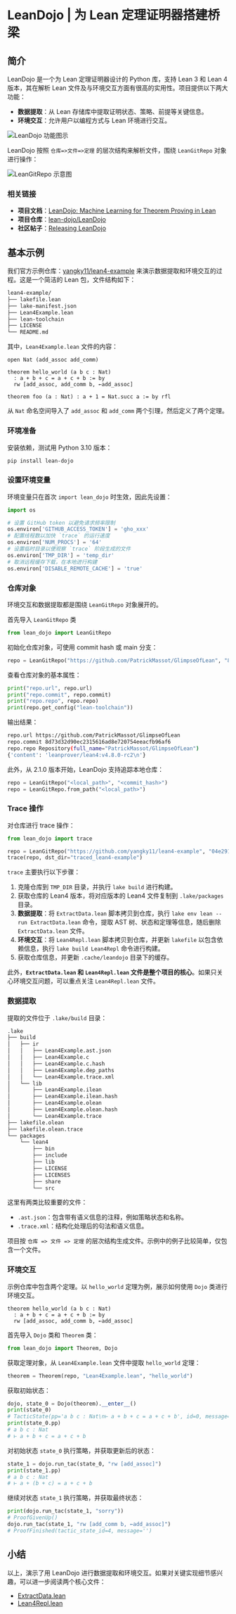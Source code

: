 # LeanDojo | 为 Lean 定理证明器搭建桥梁

## 简介

LeanDojo 是一个为 Lean 定理证明器设计的 Python 库，支持 Lean 3 和 Lean 4 版本，其在解析 Lean 文件及与环境交互方面有很高的实用性。项目提供以下两大功能：

- **数据提取**：从 Lean 存储库中提取证明状态、策略、前提等关键信息。
- **环境交互**：允许用户以编程方式与 Lean 环境进行交互。

![LeanDojo 功能图示](https://qiniu.wzhecnu.cn/PicBed6/picgo/20240707042057.png)

LeanDojo 按照 `仓库=>文件=>定理` 的层次结构来解析文件，围绕 `LeanGitRepo` 对象进行操作：

![LeanGitRepo 示意图](https://qiniu.wzhecnu.cn/PicBed6/picgo/20240606015531.png)

### 相关链接

- **项目文档**：[LeanDojo: Machine Learning for Theorem Proving in Lean](https://leandojo.readthedocs.io/en/latest/)
- **项目仓库**：[lean-dojo/LeanDojo](https://github.com/lean-dojo/LeanDojo)
- **社区帖子**：[Releasing LeanDojo](https://leanprover.zulipchat.com/#narrow/stream/219941-Machine-Learning-for-Theorem-Proving/topic/Releasing.20LeanDojo)

## 基本示例

我们官方示例仓库：[yangky11/lean4-example](https://github.com/yangky11/lean4-example) 来演示数据提取和环境交互的过程。这是一个简洁的 Lean 包，文件结构如下：

```bash
lean4-example/
├── lakefile.lean
├── lake-manifest.json
├── Lean4Example.lean
├── lean-toolchain
├── LICENSE
└── README.md
```

其中，`Lean4Example.lean` 文件的内容：

```lean
open Nat (add_assoc add_comm)

theorem hello_world (a b c : Nat)
  : a + b + c = a + c + b := by
  rw [add_assoc, add_comm b, ←add_assoc]

theorem foo (a : Nat) : a + 1 = Nat.succ a := by rfl
```

从 `Nat` 命名空间导入了 `add_assoc` 和 `add_comm` 两个引理，然后定义了两个定理。


### 环境准备

安装依赖，测试用 Python 3.10 版本：

```bash
pip install lean-dojo
```

### 设置环境变量

环境变量只在首次 `import lean_dojo` 时生效，因此先设置：

```python
import os

# 设置 GitHub token 以避免请求频率限制
os.environ['GITHUB_ACCESS_TOKEN'] = 'gho_xxx'
# 配置线程数以加快 `trace` 的运行速度
os.environ['NUM_PROCS'] = '64'
# 设置临时目录以便观察 `trace` 阶段生成的文件
os.environ['TMP_DIR'] = 'temp_dir'
# 取消远程缓存下载，在本地进行构建
os.environ['DISABLE_REMOTE_CACHE'] = 'true'
```

### 仓库对象

环境交互和数据提取都是围绕 `LeanGitRepo` 对象展开的。

首先导入 `LeanGitRepo` 类

```python
from lean_dojo import LeanGitRepo
```

初始化仓库对象，可使用 commit hash 或 main 分支：

```python
repo = LeanGitRepo("https://github.com/PatrickMassot/GlimpseOfLean", "8d73d32d90ec2315616ad8e720754eeacfb96af6")
```

查看仓库对象的基本属性：

```python
print("repo.url", repo.url)
print("repo.commit", repo.commit)
print("repo.repo", repo.repo)
print(repo.get_config("lean-toolchain"))
```

输出结果：

```bash
repo.url https://github.com/PatrickMassot/GlimpseOfLean
repo.commit 8d73d32d90ec2315616ad8e720754eeacfb96af6
repo.repo Repository(full_name="PatrickMassot/GlimpseOfLean")
{'content': 'leanprover/lean4:v4.8.0-rc2\n'}
```

此外，从 2.1.0 版本开始，LeanDojo 支持追踪本地仓库：

```python
repo = LeanGitRepo("<local_path>", "<commit_hash>")
repo = LeanGitRepo.from_path("<local_path>")
```

### Trace 操作

对仓库进行 trace 操作：

```python
from lean_dojo import trace

repo = LeanGitRepo("https://github.com/yangky11/lean4-example", "04e29174a45eefaccb49b835a372aa762321194e")
trace(repo, dst_dir="traced_lean4-example")
```

`trace` 主要执行以下步骤：

1. 克隆仓库到 `TMP_DIR` 目录，并执行 `lake build` 进行构建。
2. 获取仓库的 Lean4 版本，将对应版本的 Lean4 文件复制到 `.lake/packages` 目录。
3. **数据提取**：将 `ExtractData.lean` 脚本拷贝到仓库，执行 `lake env lean --run ExtractData.lean` 命令，提取 AST 树、状态和定理等信息，随后删除 `ExtractData.lean` 文件。
4. **环境交互**：将 `Lean4Repl.lean` 脚本拷贝到仓库，并更新 `lakefile` 以包含依赖信息，执行 `lake build Lean4Repl` 命令进行构建。
5. 获取仓库信息，并更新 `.cache/leandojo` 目录下的缓存。

此外，**`ExtractData.lean` 和 `Lean4Repl.lean` 文件是整个项目的核心**。如果只关心环境交互问题，可以重点关注 `Lean4Repl.lean` 文件。

### 数据提取

提取的文件位于 `.lake/build` 目录：

```bash
.lake
├── build
│   ├── ir
│   │   ├── Lean4Example.ast.json
│   │   ├── Lean4Example.c
│   │   ├── Lean4Example.c.hash
│   │   ├── Lean4Example.dep_paths
│   │   └── Lean4Example.trace.xml
│   └── lib
│       ├── Lean4Example.ilean
│       ├── Lean4Example.ilean.hash
│       ├── Lean4Example.olean
│       ├── Lean4Example.olean.hash
│       └── Lean4Example.trace
├── lakefile.olean
├── lakefile.olean.trace
└── packages
    └── lean4
        ├── bin
        ├── include
        ├── lib
        ├── LICENSE
        ├── LICENSES
        ├── share
        └── src
```

这里有两类比较重要的文件：

- `.ast.json`：包含带有语义信息的注释，例如策略状态和名称。
- `.trace.xml`：结构化处理后的句法和语义信息。

项目按 `仓库 => 文件 => 定理` 的层次结构生成文件。示例中的例子比较简单，仅包含一个文件。


### 环境交互

示例仓库中包含两个定理。以 `hello_world` 定理为例，展示如何使用 `Dojo` 类进行环境交互。

```lean
theorem hello_world (a b c : Nat)
  : a + b + c = a + c + b := by
  rw [add_assoc, add_comm b, ←add_assoc]
```

首先导入 `Dojo` 类和 `Theorem` 类：

```python
from lean_dojo import Theorem, Dojo
```

获取定理对象，从 `Lean4Example.lean` 文件中提取 `hello_world` 定理：

```python
theorem = Theorem(repo, "Lean4Example.lean", "hello_world")
```

获取初始状态：

```python
dojo, state_0 = Dojo(theorem).__enter__()
print(state_0)
# TacticState(pp='a b c : Nat\n⊢ a + b + c = a + c + b', id=0, message=None)
print(state_0.pp)
# a b c : Nat
# ⊢ a + b + c = a + c + b
```

对初始状态 `state_0` 执行策略，并获取更新后的状态：

```python
state_1 = dojo.run_tac(state_0, "rw [add_assoc]")
print(state_1.pp)
# a b c : Nat
# ⊢ a + (b + c) = a + c + b
```

继续对状态 `state_1` 执行策略，并获取最终状态：

```python
print(dojo.run_tac(state_1, "sorry"))
# ProofGivenUp()
dojo.run_tac(state_1, "rw [add_comm b, ←add_assoc]")
# ProofFinished(tactic_state_id=4, message='')
```

## 小结

以上，演示了用 LeanDojo 进行数据提取和环境交互。如果对关键实现细节感兴趣，可以进一步阅读两个核心文件：

- [ExtractData.lean](https://github.com/lean-dojo/LeanDojo/blob/main/src/lean_dojo/data_extraction/ExtractData.lean)
- [Lean4Repl.lean](https://github.com/lean-dojo/LeanDojo/blob/main/src/lean_dojo/interaction/Lean4Repl.lean)
